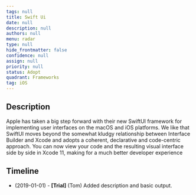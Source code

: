 ```yaml
---
tags: null
title: Swift Ui
date: null
description: null
authors: null
menu: radar
type: null
hide_frontmatter: false
confidence: null
assign: null
priority: null
status: Adopt
quadrant: Frameworks
tag: iOS
---
```


## Description
Apple has taken a big step forward with their new SwiftUI framework for implementing user interfaces on the macOS and iOS platforms. We like that SwiftUI moves beyond the somewhat kludgy relationship between Interface Builder and Xcode and adopts a coherent, declarative and code-centric approach. You can now view your code and the resulting visual interface side by side in Xcode 11, making for a much better developer experience

## Timeline
* (2019-01-01) - **[Trial]** (Tom) Added description and basic output.